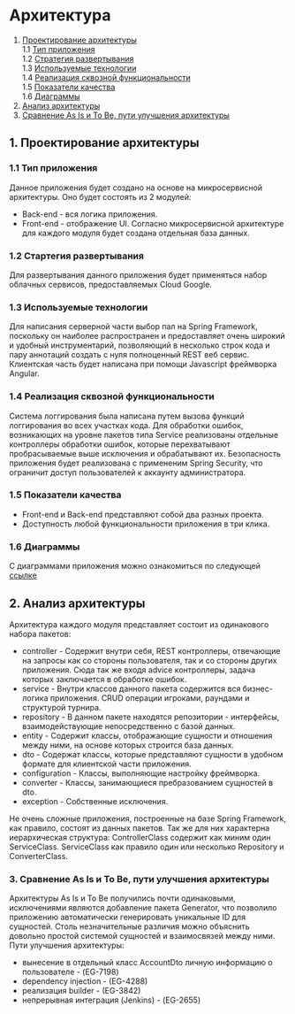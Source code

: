 # Архитектура
1. [Проектирование архитектуры](#type) <br>
  1.1 [Тип приложения](#type) <br>
  1.2 [Стратегия развертывания](#strategy) <br>
  1.3 [Используемые технологии](#technology) <br>
  1.4 [Реализация сквозной функциональности](#throught) <br>
  1.5 [Показатели качества](#quality) <br>
  1.6 [Диаграммы](#diagram) <br>
2. [Анализ архитектуры](#analysis) <br>
3. [Сравнение As Is и To Be, пути улучшения архитектуры](#compare) <br>  

<a name='type'></a>
## 1. Проектирование архитектуры 
### 1.1 Тип приложения
  Данное приложения будет создано на основе на микросервисной архитектуры. Оно будет состоять из 2 модулей: <br>
- Back-end - вся логика приложения. 
- Front-end - отображение UI.
Согласно микросервисной архитектуре для каждого модуля будет создана отдельная база данных.

<a name='strategy'></a>
### 1.2 Стартегия развертывания
  Для развертывания данного приложения будет применяться набор облачных сервисов, предоставляемых Cloud Google.
  
<a name='technology'></a>
### 1.3 Используемые технологии
  Для написания серверной части выбор пал на Spring Framework, поскольку он наиболее распространен и предоставляет очень широкий и удобный инструментарий, позволяющий в несколько строк кода и пару аннотаций создать с нуля полноценный REST веб сервис. Клиентская часть будет написана при помощи Javascript фреймворка Angular.
  
<a name="throught"></a>
### 1.4 Реализация сквозной функциональности
  Система логгирования была написана путем вызова функций логгирования во всех участках кода. Для обработки ошибок, возникающих на уровне пакетов типа Service реализованы отдельные контроллеры обработки ошибок, которые перехватывают пробрасываемые выше исключения и обрабатывают их. Безопасность приложения будет реализована с примененим Spring Security, что ограничит доступ пользователей к аккаунту администратора.
  
<a name="quality"></a>
### 1.5 Показатели качества
  - Front-end и Back-end представляют собой два разных проекта.
  - Доступность любой функциональности приложения в три клика.
  
<a name="diagrams"></a>
### 1.6 Диаграммы
  С диаграммами приложения можно ознакомиться по следующей [ссылке](https://github.com/KirillKomarov550503/poker-manager/tree/master/diagrams)

<a name="analysis"></a>
## 2. Анализ архитектуры
  Архитектура каждого модуля представляет состоит из одинакового набора пакетов:
  - controller - Содержит внутри себя, REST контроллеры, отвечающие на запросы как со стороны пользователя, так и со стороны других приложения. Сюда так же входя advice контроллеры, задача которых заключается в обработке ошибок.
  - service - Внутри классов данного пакета содержится вся бизнес-логика приложения. CRUD операции игроками, раундами и структурой турнира.
  - repository - В данном пакете находятся репозитории - интерфейсы, взаимодействующие непосредственно с базой данных.
  - entity - Содержит классы, отображающие сущности и отношения между ними, на основе которых строится база данных.
  - dto - Содержат классы, которые представляют сущности в удобном формате для клиентской части приложения.
  - configuration - Классы, выполняющие настройку фреймворка.
  - converter - Классы, занимающиеся пребразованием сущностей в dto.
  - exception - Собственные исключения.
  
  Не очень сложные приложения, построенные на базе Spring Framework, как правило, состоят из данных пакетов. Так же для них характерна иерархическая структура: ControllerClass содержит как миним один ServiceClass. ServiceClass как правило один или несколько Repository и ConverterClass. 
  
<a name="compare"></a>
### 3. Сравнение As Is и To Be, пути улучшения архитектуры
  Архитектуры As Is и To Be получились почти одинаковыми, исключениями являются добавление пакета Generator, что позволило приложению автоматически генерировать уникальные ID для сущностей. Столь незначительные различия можно объяснить довольно простой системой сущностей и взаимосвязей между ними. 
  Пути улучшения архитектуры:
- вынесение в отдельный класс AccountDto личную информацию о пользователе - (EG-7198)
- dependency injection - (EG-4288)
- реализация builder - (EG-3842)
- непрерывная интеграция (Jenkins) - (EG-2655)
